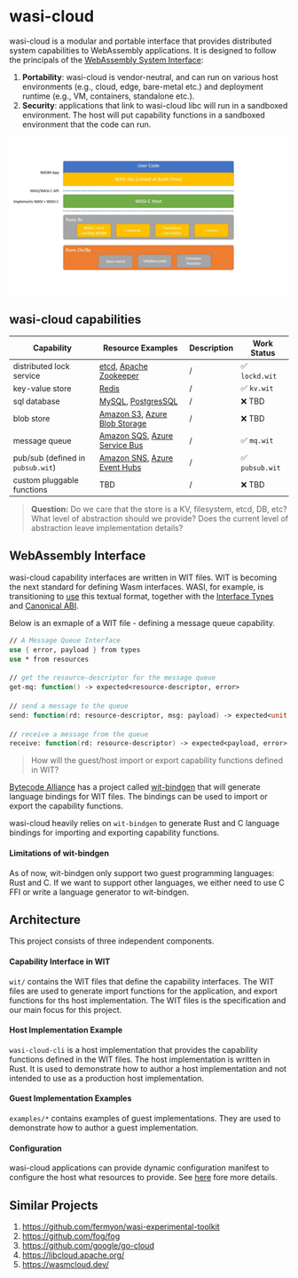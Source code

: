 # wasi-cloud

wasi-cloud is a modular and portable interface that provides distributed system capabilities to WebAssembly applications. It is designed to follow the principals of the [WebAssembly System Interface](https://wasi.dev/):
1. **Portability**: wasi-cloud is vendor-neutral, and can run on various host environments (e.g., cloud, edge, bare-metal etc.) and deployment runtime (e.g., VM, containers, standalone etc.). 
2. **Security**: applications that link to wasi-cloud libc will run in a sandboxed environment. The host will put capability functions in a sandboxed environment that the code can run. 

![Diagram](./Slide1.jpg)


## wasi-cloud capabilities

| Capability  | Resource Examples | Description | Work Status |
| ----------- | ----------------- | ----------- | ----------- |
| distributed lock service | [etcd](https://etcd.io/), [Apache Zookeeper](https://zookeeper.apache.org/) |   / | ✅ `lockd.wit`  |
| key-value store | [Redis](https://redis.io/) | / | ✅ `kv.wit` |
| sql database | [MySQL](https://www.mysql.com/), [PostgresSQL](https://www.postgresql.org/) | / | ❌ TBD |
| blob store | [Amazon S3](https://aws.amazon.com/s3/), [Azure Blob Storage](https://azure.microsoft.com/services/storage/blobs) | / | ❌ TBD |
| message queue | [Amazon SQS](https://aws.amazon.com/sqs/), [Azure Service Bus](https://azure.microsoft.com/services/service-bus/) | / | ✅ `mq.wit` 
| pub/sub (defined in `pubsub.wit`) | [Amazon SNS](https://aws.amazon.com/sns/), [Azure Event Hubs](https://azure.microsoft.com/services/event-hubs/) | / | ✅ `pubsub.wit`  |
| custom pluggable functions | TBD | / | ❌ TBD |

> **Question:** Do we care that the store is a KV, filesystem, etcd, DB, etc? What level of abstraction should we provide? Does the current level of abstraction leave implementation details?

## WebAssembly Interface
wasi-cloud capability interfaces are written in WIT files. WIT is becoming the next standard for defining Wasm interfaces. WASI, for example, is transitioning to [use](https://github.com/bytecodealliance/wit-bindgen/blob/32e63116d469d8046727fae3c1333a7d35d0c5d3/tests/codegen/wasi-next/wasi_next.wit) this textual format, together with the [Interface Types](https://github.com/WebAssembly/interface-types/blob/main/proposals/interface-types/Explainer.md) and [Canonical ABI](https://github.com/WebAssembly/interface-types/pull/140). 

Below is an exmaple of a WIT file - defining a message queue capability.
```fsharp
// A Message Queue Interface
use { error, payload } from types
use * from resources

// get the resource-descriptor for the message queue
get-mq: function() -> expected<resource-descriptor, error>

// send a message to the queue
send: function(rd: resource-descriptor, msg: payload) -> expected<unit, error> 

// receive a message from the queue
receive: function(rd: resource-descriptor) -> expected<payload, error>
```


> How will the guest/host import or export capability functions defined in WIT?

[Bytecode Alliance](https://bytecodealliance.org/) has a project called [wit-bindgen](https://github.com/bytecodealliance/wit-bindgen) that will generate language bindings for WIT files. The bindings can be used to import or export the capability functions.

wasi-cloud heavily relies on `wit-bindgen` to generate Rust and C language bindings for importing and exporting capability functions. 

#### Limitations of wit-bindgen
As of now, wit-bindgen only support two guest programming languages: Rust and C. If we want to support other languages, we either need to use C FFI or write a language generator to wit-bindgen.

## Architecture

This project consists of three independent components.

#### Capability Interface in WIT

`wit/` contains the WIT files that define the capability interfaces. The WIT files are used to generate import functions for the application, and export functions for ths host implementation. The WIT files is the specification and our main focus for this project. 

#### Host Implementation Example

`wasi-cloud-cli` is a host implementation that provides the capability functions defined in the WIT files. The host implementation is written in Rust. It is used to demonstrate how to author a host implementation and not intended to use as a production host implementation.

#### Guest Implementation Examples

`examples/*` contains examples of guest implementations. They are used to demonstrate how to author a guest implementation.

#### Configuration

wasi-cloud applications can provide dynamic configuration manifest to configure the host what resources to provide. See [here](https://github.com/deislabs/wasi-cloud/issues/23) fore more details.


## Similar Projects
1. https://github.com/fermyon/wasi-experimental-toolkit
1. https://github.com/fog/fog
2. https://github.com/google/go-cloud
3. https://libcloud.apache.org/
4. https://wasmcloud.dev/


